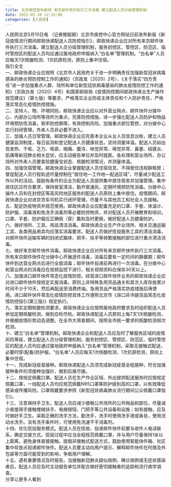 ```yaml
---
title: 北京疾控发布新规 来京邮件快件执行三次消毒 建立配送人员分级管理机制
date: 2022-05-10 12:33:00
categories: [人民网]
---
```

人民网北京5月10日电 （记者鲍聪颖）北京市疾控中心官方网站日前发布新版《新冠疫情流行期间邮政快递配送人员防控指引》，邮政快递企业应对所有来京邮件快件执行三次消毒。建立配送人员分级管理机制，服务封控区、管控区、防范区、临时管控区的配送人员均应通过属地政府申报纳入“白名单”管理机制。“白名单”人员应每天1次核酸检测、1次抗原检测，原则上集中住宿。  
指引全文  
一、邮政快递企业应按照《北京市人民政府关于进一步明确责任加强新型冠状病毒感染的肺炎预防控制工作的通知》（京政发〔2020〕2号）、《关于落实“四方责任”进一步加强重点人群、场所和单位新型冠状病毒感染的肺炎疫情防控工作的通知》（京政办发〔2020〕4号）和国家邮政局《疫情防控期间邮政快递业生产操作规范建议》（第七版）等要求，严格落实企业防疫主体责任和个人防护责任，严格落实常态化疫情防控措施。  
二、坚持人、物、环境同防。邮政快递企业应以对外营业网点、邮件快件分拨中心、内部办公场所等场所为重点，完善防控措施，进一步强化配送人员防护和物品环境预防性消毒，筑牢防控屏障，有效控制风险。加强重点部位管控，对分拨中心实行封闭管理，外来人员非必要不进入。  
三、加强人员日常管理。邮政快递企业应完善本企业从业人员信息台账，建立人员健康监测制度，每日监测和登记配送人员健康状态，坚持测量体温。配送人员如出现发热、干咳、乏力、咳痰、咽痛、腹泻、味觉异常、嗅觉异常、鼻塞、结膜炎、肌痛等新冠肺炎相关症状，应主动报告单位并及时就医。各处理和营业场所、办公场所对外来人员要查验健康宝状态、核酸检测情况，并测量体温。  
四、加强住宿管理。邮政快递企业掌握配送人员住宿信息，不得居住违规群租房；督促配送人员行程轨迹尽量控制在“居住地—工作地—配送区域”，尽量减少配送工作以外的活动。鼓励有条件的企业为配送人员提供集中居住宿舍并加强管理。集中居住区应符合要求，保持居室清洁，勤开窗通风，定期环境预防性消毒。分拨中心操作人员和在封控区等高风险地区服务的配送人员原则上集中居住。疫情期间，邮政快递企业对进京货车司机实行闭环管理，尽量不与其他员工和社会人员接触。  
五、配足防疫物资并规范使用。邮政快递企业应配备充足的口罩、手套、体温计、防护服、消毒液和免洗手消毒剂等必要防控物资，并对配送人员开展教育和培训，口罩、手套、防护服应正确佩（穿）戴和及时更换，做好配送人员健康防护。  
六、做好场所、工具、用品清洁消毒。邮政快递企业生产作业场所、相关交通运输工具、各类用品用具均应落实消毒要求。配送人员做好揽投服务工具的清洁消毒，对邮件快件运输车辆的封闭式箱体、把手、扶手等频繁接触的部位进行重点清洁消毒。  
七、做好来京邮件快件消毒。邮政快递企业应对所有来京邮件快件执行三次消毒。所有来京邮件快件在分拨中心开展逐件消毒，消毒后要有一定时间的静置期；邮件快件到达营业网点后进行全面消毒；邮件快件投递前再进行一次消毒。在分拨中心和营业网点的消毒应在视频监控下进行，相关视频资料应保存30天以上。  
八、加强进口邮件快件常态化疫情防控。经营进口邮件快件业务的邮政快递企业应对进口邮件快件按规定实施消毒，原则上非特殊急用货品通关和首次入库存放累计时间不少于10天，然后再配送至消费终端。急用货品严格落实防疫措施后再使用。进口邮件快件常态化疫情防控具体工作遵照北京市《进口非冷链货品常态化疫情防控指引(第三版)》规定执行。  
九、落实定期核酸检测要求。邮政快递企业应按照属地政府要求及时组织配送人员参加定期核酸检测，做到应检尽检。邮政快递配送人员原则上每7天1次核酸检测，并根据疫情形势动态调整。在全市大筛查期间，按照全市统一要求的核酸检测频次检测。  
十、建立“白名单”管理机制。邮政快递企业和配送人员应及时了解服务区域的疫情风险等级，建立配送人员分级管理机制，服务封控区、管控区、防范区、临时管控区的配送人员均应通过属地政府申报纳入“白名单”管理机制，采取无接触式配送，必要时穿(配备)防护服。“白名单”人员应每天1次核酸检测、1次抗原检测，原则上集中住宿。  
十一、完成新冠疫苗接种。邮政快递配送人员须完成新冠疫苗全程接种，符合加强接种条件的须接种加强针，做到应接尽接。  
十二、按规定佩戴口罩。配送人员在生产作业区域、外出提供配送服务时应按规定佩戴口罩，一线配送人员均应规范佩戴N95口罩等防护级别高的口罩，以有效降低感染或传播风险。口罩佩戴要求参照《新型冠状病毒肺炎流行期间公众佩戴口罩指引》。  
十三、注意保持手卫生。配送人员应减少接触公共场所的公共物品和部位，尽量减少直接用手接触楼梯扶手、电梯按钮、门把手等公共设备和设施；如有接触，应及时做好手卫生。采取正确的洗手方法，勤洗手，洗手时使用洗手液或香皂，使用流动水洗手。没有洗手条件时，可使用免洗速干手消毒剂。  
十四、优化揽投服务模式。配送人员在揽收、投递邮件快件前要与收件人电话联系，确定交接方式。揽投过程中应当全程规范佩戴口罩，并与用户尽量保持1米以上距离，避免身体直接接触。提倡非接触式配送方式，鼓励使用智能快件箱、社区集中存放点投递邮件快件。配送人员要主动向用户提示、解释邮件快件在时限及外包装等方面可能受到的影响，争取用户理解。  
十五、遇有重要情况及时报告。当接触新冠肺炎疑似病例、确诊病例或无症状感染者后，配送人员应及时主动报告单位并配合做好密切接触者的追踪和流行病学调查。  
分享让更多人看到  
